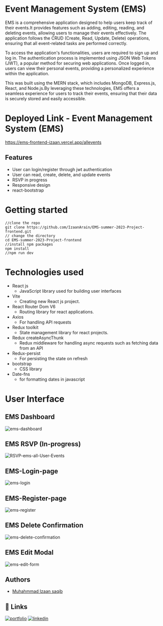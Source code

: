# Event Management System (EMS)
EMS is a comprehensive application designed to help users keep track of their events.It provides features such as adding, editing, reading, and deleting events, allowing users to manage their events effectively. The application follows the CRUD (Create, Read, Update, Delete) operations, ensuring that all event-related tasks are performed correctly.

To access the application's functionalities, users are required to sign up and log in. The authentication process is implemented using JSON Web Tokens (JWT), a popular method for securing web applications. Once logged in, users can view their personal events, providing a personalized experience within the application.

This was built using the MERN stack, which includes MongoDB, Express.js, React, and Node.js.By leveraging these technologies, EMS offers a seamless experience for users to track their events, ensuring that their data is securely stored and easily accessible.

# Deployed Link - Event Management System (EMS)
https://ems-frontend-izaan.vercel.app/allevents

## Features

- User can login/register through jwt authentication
- User can read, create, delete, and update events
- RSVP in progress
- Responsive design
- react-bootstrap

# Getting started
    //clone the repo
    git clone https://github.com/IzaanArain/EMS-summer-2023-Project-frontend.git
    // change the directory
    cd EMS-summer-2023-Project-frontend
    //install npm packages
    npm install
    //npm run dev
# Technologies used
* React js
  * JavaScript library used for building user interfaces
* Vite
  * Creating new React js project.
* React Router Dom V6
  * Routing library for react applications.
* Axios
  * For handling API requests
* Redux toolkit
  * State management library for react projects.
* Redux createAsyncThunk
  * Redux middleware for handling async requests such as fetching data from an API
* Redux-persist
  * For persisting the state on refresh
* bootstrap
  * CSS library
* Date-fns
  * for formatting dates in javascript 
# User Interface

## EMS Dashboard
![ems-dashboard](https://github.com/IzaanArain/EMS-summer-2023-Project-frontend/assets/102476680/cbf0b626-9817-4cb7-a580-cc5ec5544c5d)

## EMS RSVP (In-progress)
![RSVP-ems-all-User-Events](https://github.com/IzaanArain/EMS-summer-2023-Project-frontend/assets/102476680/8f762271-eaa6-40dc-bd51-a48a26724d55)

## EMS-Login-page
![ems-login](https://github.com/IzaanArain/EMS-summer-2023-Project-frontend/assets/102476680/028562dd-6f95-4a4b-ae62-303a5370744d)

## EMS-Register-page
![ems-register](https://github.com/IzaanArain/EMS-summer-2023-Project-frontend/assets/102476680/2248d6e7-8bcc-45ac-b726-d0bec330903d)

## EMS Delete Confirmation
![ems-delete-confirmation](https://github.com/IzaanArain/EMS-summer-2023-Project-frontend/assets/102476680/9fcba8a0-0d89-4c01-a1e9-753947664981)

## EMS Edit Modal
![ems-edit-form](https://github.com/IzaanArain/EMS-summer-2023-Project-frontend/assets/102476680/5076f7d6-37e3-47d1-ab28-6b88bf2bef40)

## Authors
- [Muhahmmad Izaan saqib](https://github.com/IzaanArain)


## 🔗 Links
[![portfolio](https://img.shields.io/badge/my_portfolio-000?style=for-the-badge&logo=ko-fi&logoColor=white)](https://github.com/IzaanArain)
[![linkedin](https://img.shields.io/badge/linkedin-0A66C2?style=for-the-badge&logo=linkedin&logoColor=white)](https://www.linkedin.com/in/izaan-saquib/)
